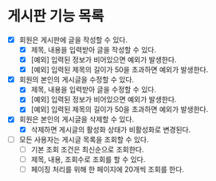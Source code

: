# 게시판 기능 목록

* [x] 회원은 게시판에 글을 작성할 수 있다.
  * [x] 제목, 내용을 입력받아 글을 작성할 수 있다.
  * [x] [예외] 입력된 정보가 비어있으면 예외가 발생한다.
  * [x] [예외] 입력된 제목의 길이가 50을 초과하면 예외가 발생한다.
* [x] 회원의 본인의 게시글을 수정할 수 있다.
  * [x] 제목, 내용을 입력받아 글을 수정할 수 있다.
  * [x] [예외] 입력된 정보가 비어있으면 예외가 발생한다.
  * [x] [예외] 입력된 제목의 길이가 50을 초과하면 예외가 발생한다.
* [x] 회원은 본인의 게시글을 삭제할 수 있다.
  * [x] 삭제하면 게시글의 활성화 상태가 비활성화로 변경된다.
* [ ] 모든 사용자는 게시글 목록을 조회할 수 있다.
  * [ ] 기본 조회 조건은 최신순으로 조회한다.
  * [ ] 제목, 내용, 조회수로 조회를 할 수 있다.
  * [ ] 페이징 처리를 위해 한 페이지에 20개씩 조회를 한다.